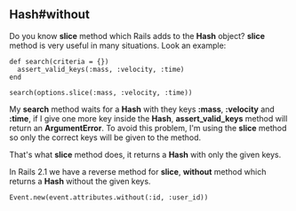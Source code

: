 ## Hash#without

Do you know **slice** method which Rails adds to the **Hash** object? **slice** method is very useful in many situations. Look an example:

	def search(criteria = {})
	  assert_valid_keys(:mass, :velocity, :time)
	end

	search(options.slice(:mass, :velocity, :time))

My **search** method waits for a **Hash** with they keys **:mass**, **:velocity** and **:time**, if I give one more key inside the **Hash**, **assert\_valid\_keys** method will return an **ArgumentError**. To avoid this problem, I'm using the **slice** method  so only the correct keys will be given to the method.

That's what **slice** method does, it returns a **Hash** with only the given keys.

In Rails 2.1 we have a reverse method for **slice**, **without** method which returns a **Hash** without the given keys.

	Event.new(event.attributes.without(:id, :user_id))

